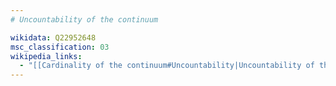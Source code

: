 ```yaml
---
# Uncountability of the continuum

wikidata: Q22952648
msc_classification: 03
wikipedia_links:
  - "[[Cardinality of the continuum#Uncountability|Uncountability of the continuum]]"
---
```

